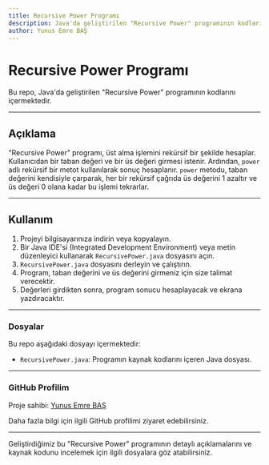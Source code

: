 ```yaml
---
title: Recursive Power Programı
description: Java'da geliştirilen "Recursive Power" programının kodları
author: Yunus Emre BAŞ
---
```


# Recursive Power Programı

Bu repo, Java'da geliştirilen "Recursive Power" programının kodlarını içermektedir.

---

## Açıklama

"Recursive Power" programı, üst alma işlemini rekürsif bir şekilde hesaplar. Kullanıcıdan bir taban değeri ve bir üs değeri girmesi istenir. Ardından, `power` adlı rekürsif bir metot kullanılarak sonuç hesaplanır. `power` metodu, taban değerini kendisiyle çarparak, her bir rekürsif çağrıda üs değerini 1 azaltır ve üs değeri 0 olana kadar bu işlemi tekrarlar.

---

## Kullanım

1. Projeyi bilgisayarınıza indirin veya kopyalayın.
2. Bir Java IDE'si (Integrated Development Environment) veya metin düzenleyici kullanarak `RecursivePower.java` dosyasını açın.
3. `RecursivePower.java` dosyasını derleyin ve çalıştırın.
4. Program, taban değerini ve üs değerini girmeniz için size talimat verecektir.
5. Değerleri girdikten sonra, program sonucu hesaplayacak ve ekrana yazdıracaktır.

---

### Dosyalar

Bu repo aşağıdaki dosyayı içermektedir:

- `RecursivePower.java`: Programın kaynak kodlarını içeren Java dosyası.


---

### GitHub Profilim

Proje sahibi: [Yunus Emre BAŞ](github.com/emreyunusbas)

Daha fazla bilgi için ilgili GitHub profilimi ziyaret edebilirsiniz.

---

Geliştirdiğimiz bu "Recursive Power" programının detaylı açıklamalarını ve kaynak kodunu incelemek için ilgili dosyalara göz atabilirsiniz.

